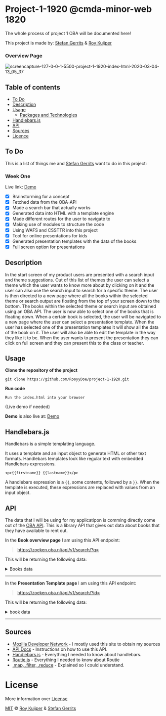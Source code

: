 # Project-1-1920 @cmda-minor-web 1820

The whole process of project 1 OBA will be documented here!

This project is made by: [Stefan Gerrits](https://github.com/StefanGerrits2) & [Roy Kuijper](https://github.com/RooyyDoe)

### Overview Page
![screencapture-127-0-0-1-5500-project-1-1920-index-html-2020-03-04-13_05_37](https://user-images.githubusercontent.com/40355914/75878051-41d6a200-5e19-11ea-8a37-2f035b97b7f8.png)

## Table of contents
* [To Do](#to-do-)
* [Description](#description-)
* [Usage](#usage)
  * [Packages and Technologies](#packages-and-technologies)
* [Handlebars.js](#handlebars.js)
* [API](#api)
* [Sources](#sources)
* [Licence](#licence)

## To Do

This is a list of things me and [Stefan Gerrits](https://github.com/StefanGerrits2) want to do in this project:

### Week One

Live link: [Demo](https://rooyydoe.github.io/project-1-1920/)

- [X] Brainstorming for a concept
- [X] Fetched data from the OBA-API
- [X] Made a search bar that actually works
- [X] Generated data into HTML with a template engine
- [X] Made different routes for the user to navigate to
- [X] Making use of modules to structure the code
- [X] Using WAFS and CSSTTR into this project
- [X] Tool for online presentations for kids
- [X] Generated presentation templates with the data of the books
- [X] Full screen option for presentations

## Description

In the start screen of my product users are presented with a search input and theme suggestions. Out of this list of themes the user can select a theme which the user wants to know more about by clicking on it and the user can also use the search input to search for a specific theme. The user is then directed to a new page where all the books within the selected theme or search output are floating from the top of your screen down to the bottom. The books within the selected theme or search input are obtained using an OBA API. The user is now able to select one of the books that is floating down. When a certain book is selected, the user will be navigated to a new page where the user can select a presentation template. When the user has selected one of the presentation templates it will show all the data of the book on it. The user will also be able to edit the template in the way they like it to be. When the user wants to present the presentation they can click on full screen and they can present this to the class or teacher.

## Usage

**Clone the repository of the project**
```
git clone https://github.com/RooyyDoe/project-1-1920.git
```

**Run code**
```
Run the index.html into your browser
```

(Live demo if needed)

**Demo** is also live at: [Demo](https://rooyydoe.github.io/project-1-1920/)

## Handlebars.js

Handlebars is a simple templating language.

It uses a template and an input object to generate HTML or other text formats. Handlebars templates look like regular text with embedded Handlebars expressions.

```
<p>{{firstname}} {{lastname}}</p>

```

A handlebars expression is a `{{`, some contents, followed by a `}}`. When the template is executed, these expressions are replaced with values from an input object.

## API

The data that I will be using for my applicatipon is comming directly come out of the [OBA API](https://zoeken.oba.nl/landelijk/api/v1/help/). This is a library API that gives out data about books that they have available to rent out.

In the **Book overview page** I am using this API endpoint: 

> https://zoeken.oba.nl/api/v1/search/?q=

This will be returning the following data:

<details>
 <summary>Books data</summary>
 
<img width="633" alt="screenshot_2020-03-02_at_17 21 02" src="https://user-images.githubusercontent.com/40355914/75886927-4dca6000-5e29-11ea-8d97-0cc5db37fd92.png">
 
</details> 

***

In the **Presentation Template page** I am using this API endpoint: 

> https://zoeken.oba.nl/api/v1/search/?id=

This will be returning the following data:

<details>
 <summary>book data</summary>
 
![image](https://user-images.githubusercontent.com/45566396/75886934-4efb8d00-5e29-11ea-9f12-f0e4ca52339e.png)
 
</details>

***

## Sources

* [Mozilla Developer Network](https://developer.mozilla.org/en-US/) - I mostly used this site to obtain my sources
* [API Docs](https://zoeken.oba.nl/landelijk/api/v1/help/) - Instructions on how to use this API.
* [Handlebars.js](https://handlebarsjs.com/guide/#what-is-handlebars) - Everything I needed to know about handlebars.
* [Routie.js](http://projects.jga.me/routie/) - Everything I needed to know about Routie
* [.map, .filter, .reduce](https://medium.com/poka-techblog/simplify-your-javascript-use-map-reduce-and-filter-bd02c593cc2d) - Explained so I could understand.

# License

More information over [License](https://help.github.com/en/articles/licensing-a-repository)

[MIT](https://github.com/RooyyDoe/project-1-1920/blob/master/LICENSE.txt) © [Roy Kuijper](https://github.com/RooyyDoe) & [Stefan Gerrits](https://github.com/StefanGerrits2)



<!-- Add a link to your live demo in Github Pages 🌐-->

<!-- ☝️ replace this description with a description of your own work -->

<!-- replace the code in the /docs folder with your own, so you can showcase your work with GitHub Pages 🌍 -->

<!-- Add a nice poster image here at the end of the week, showing off your shiny frontend 📸 -->

<!-- Maybe a table of contents here? 📚 -->

<!-- How about a section that describes how to install this project? 🤓 -->

<!-- ...but how does one use this project? What are its features 🤔 -->

<!-- What external data source is featured in your project and what are its properties 🌠 -->

<!-- Maybe a checklist of done stuff and stuff still on your wishlist? ✅ -->

<!-- How about a license here? 📜 (or is it a licence?) 🤷 -->
